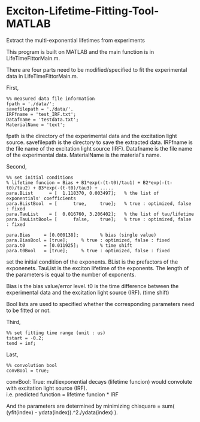# Exciton-Lifetime-Fitting-Tool-MATLAB
Extract the multi-exponential lifetimes from experiments

This program is built on MATLAB and the main function is in LifeTimeFittorMain.m.

There are four parts need to be modified/specified to fit the experimental data in LifeTimeFittorMain.m.

First,

    %% measured data file information
    fpath = './data/';
    savefilepath = './data/'. 
    IRFfname = 'test_IRF.txt';
    Datafname = 'testdata.txt';
    MaterialName = 'text';
    
fpath is the directory of the experimental data and the excitation light source. 
savefilepath is the directory to save the extracted data.
IRFfname is the file name of the excitation light source (IRF).
Datafname is the file name of the experimental data.
MaterialName is the material's name.

Second, 
    
    %% set initial conditions
    % lifetime funcion = Bias + B1*exp(-(t-t0)/tau1) + B2*exp(-(t-t0)/tau2) + B3*exp(-(t-t0)/tau3) + .....   
    para.BList      = [  1.118370, 0.003497];   % the list of exponentials' coefficients
    para.BListBool  = [      true,     true];   % true : optimized, false : fixed
    para.TauList    = [  0.016760, 3.206402];   % the list of tau/lifetime
    para.TauListBool= [      false,    true];   % true : optimized, false : fixed
    
    para.Bias     = [0.000138];        % bias (single value)
    para.BiasBool = [true];     % true : optimized, false : fixed
    para.t0       = [0.011925];        % time shift
    para.t0Bool   = [true];     % true : optimized, false : fixed
    
    
set the initial condition of the exponents.
BList is the prefactors of the exponenets.
TauList is the exciton lifetime of the exponents.
The length of the parameters is equal to the number of exponents.

Bias is the bias value/error level.
t0 is the time difference between the experimental data and the excitation light source (IRF). (time shift)

Bool lists are used to specified whether the corresponding parameters need to be fitted or not. 


Third, 

    %% set fitting time range (unit : us)
    tstart = -0.2;
    tend = inf;
    
    
Last,

    %% convolution bool
    convBool = true;
    
convBool: True:  multiexponential decays (lifetime funcion) would convolute with excitation light source (IRF).  
                 i.e. predicted function = lifetime funcion * IRF
    
And the parameters are determined by minimizing chisquare = sum( (yfit(index) - ydata(index)).^2./ydata(index) ).
    
    
